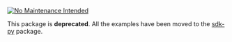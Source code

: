 [![No Maintenance Intended](http://unmaintained.tech/badge.svg)](http://unmaintained.tech/)

This package is **deprecated**. All the examples have been moved to the [sdk-py](https://github.com/multiversx/mx-sdk-py/tree/main/examples/Cookbook.ipynb) package.
